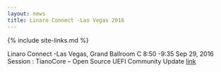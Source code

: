 ```yaml
---
layout: news
title: Linaro Connect -Las Vegas 2016
---
```

{% include site-links.md %}

Linaro Connect -Las Vegas, Grand Ballroom C
8:50 -9:35 Sep 29, 2016
Session : TianoCore – Open Source UEFI Community Update
[link](https://las16.pathable.com/meetings/429717)
